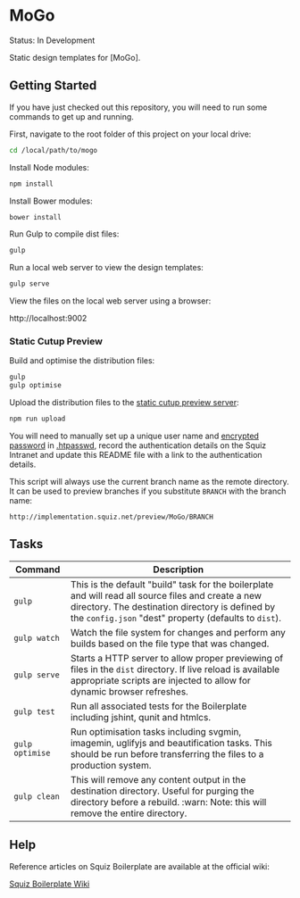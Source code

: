 # MoGo

Status: In Development

Static design templates for [MoGo].

## Getting Started

If you have just checked out this repository, you will need to run some commands to get up and running.

First, navigate to the root folder of this project on your local drive:

```bash
cd /local/path/to/mogo
```

Install Node modules:

```bash
npm install
```

Install Bower modules:

```bash
bower install
```

Run Gulp to compile dist files:

```bash
gulp
```

Run a local web server to view the design templates:

```bash
gulp serve
```

View the files on the local web server using a browser:

http://localhost:9002

### Static Cutup Preview

Build and optimise the distribution files:

```bash
gulp
gulp optimise
```

Upload the distribution files to the [static cutup preview server](http://implementation.squiz.net/preview/MoGo/master):

```bash
npm run upload
```

You will need to manually set up a unique user name and [encrypted password](https://httpd.apache.org/docs/2.4/misc/password_encryptions.html) in [.htpasswd](scripts/data/.htpasswd), record the authentication details on the Squiz Intranet and update this README file with a link to the authentication details.

This script will always use the current branch name as the remote directory. It can be used to preview branches if you substitute `BRANCH` with the branch name:

`http://implementation.squiz.net/preview/MoGo/BRANCH`

## Tasks

| Command | Description |
| ---- | ---- |
| ```gulp``` | This is the default "build" task for the boilerplate and will read all source files and create a new directory. The destination directory is defined by the `config.json` "dest" property (defaults to `dist`). |
| ```gulp watch``` | Watch the file system for changes and perform any builds based on the file type that was changed. |
| ```gulp serve``` | Starts a HTTP server to allow proper previewing of files in the `dist` directory. If live reload is available appropriate scripts are injected to allow for dynamic browser refreshes. |
| ```gulp test``` | Run all associated tests for the Boilerplate including jshint, qunit and htmlcs. |
| ```gulp optimise``` | Run optimisation tasks including svgmin, imagemin, uglifyjs and beautification tasks. This should be run before transferring the files to a production system. |
| ```gulp clean``` | This will remove any content output in the destination directory. Useful for purging the directory before a rebuild. :warn: Note: this will remove the entire directory. |

## Help

Reference articles on Squiz Boilerplate are available at the official wiki:

[Squiz Boilerplate Wiki](https://gitlab.squiz.net/boilerplate/squiz-boilerplate/wikis/home)
